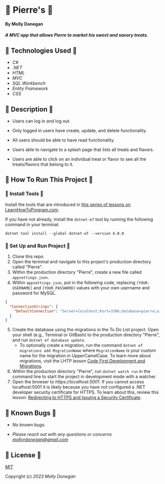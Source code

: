 # 🥐 Pierre's 🥐

#### By Molly Donegan

#### _A MVC app that allows Pierre to market his sweet and savory treats._

## 🧁 Technologies Used 🧁
 
* _C#_
* _.NET_
* _HTML_
* _MVC_
* _SQL Workbench_
* _Entity Framework_
* _CSS_

## 🧁 Description 🧁

* Users can log in and log out.

* Only logged in users have create, update, and delete functionality. 

* All users should be able to have read functionality.

*  Users able to navigate to a splash page that lists all treats and flavors.

* Users are able to click on an individual treat or flavor to see all the treats/flavors that belong to it.

## 🍩 How To Run This Project 🍩

### 🍩 Install Tools 🍩

Install the tools that are introduced in [this series of lessons on LearnHowToProgram.com](https://www.learnhowtoprogram.com/c-and-net/getting-started-with-c).

If you have not already, install the `dotnet-ef` tool by running the following command in your terminal:

```
dotnet tool install --global dotnet-ef --version 6.0.0
```

### 🍩 Set Up and Run Project 🍩

1. Clone this repo.
2. Open the terminal and navigate to this project's production directory called "Pierre".
3. Within the production directory "Pierre", create a new file called `appsettings.json`.
4. Within `appsettings.json`, put in the following code, replacing `[YOUR-USERNAME]` and `[YOUR_PASSWORD]` values with your own username and password for MySQL. 

```json
{
  "ConnectionStrings": {
    "DefaultConnection": "Server=localhost;Port=3306;database=pierre;uid=[YOUR-USERNAME];pwd=[YOUR-PASSWORD];"
  }
}
```

5. Create the database using the migrations in the To Do List project. Open your shell (e.g., Terminal or GitBash) to the production directory "Pierre", and run `dotnet ef database update`. 
    - To optionally create a migration, run the command `dotnet ef migrations add MigrationName` where `MigrationName` is your custom name for the migration in UpperCamelCase. To learn more about migrations, visit the LHTP lesson [Code First Development and Migrations](https://www.learnhowtoprogram.com/c-and-net-part-time/many-to-many-relationships/code-first-development-and-migrations).
6. Within the production directory "Pierre", run `dotnet watch run` in the command line to start the project in development mode with a watcher.
4. Open the browser to _https://localhost:5001_. If you cannot access localhost:5001 it is likely because you have not configured a .NET developer security certificate for HTTPS. To learn about this, review this lesson: [Redirecting to HTTPS and Issuing a Security Certificate](https://www.learnhowtoprogram.com/lessons/redirecting-to-https-and-issuing-a-security-certificate).

## 🥪 Known Bugs 🥪

* _No known bugs._

* _Please reach out with any questions or concerns [mollyrdonegan@gmail.com](mollyrdonegan@gmail.com)_

## 🥪 License 🥪

_[MIT](https://github.com/mdonegan91/Pierre.Solution/blob/main/LICENSE)_

Copyright (c) _2023_ _Molly Donegan_